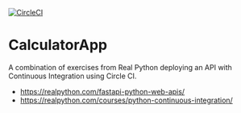 [![CircleCI](https://circleci.com/gh/beardedsamwise/CalculatorApp/tree/main.svg?style=svg)](https://circleci.com/gh/beardedsamwise/CalculatorApp/tree/main)
# CalculatorApp
A combination of exercises from Real Python deploying an API with Continuous Integration using Circle CI. 

- https://realpython.com/fastapi-python-web-apis/
- https://realpython.com/courses/python-continuous-integration/
